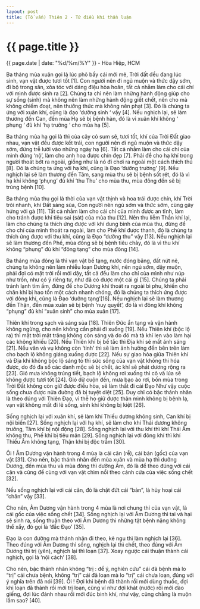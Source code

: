 ```yaml
---
layout: post
title: (Tố vấn) Thiên 2 - Tứ điều khí thần luận
---
```


{{ page.title }}
================
<p class="meta">{{ page.date | date: "%d/%m/%Y" }} - Hòa Hiệp, HCM</p>

Ba tháng mùa xuân gọi là lúc phô bầy cái mới mẻ, Trời đất đều đang lúc sinh, vạn vật được tươi tốt [1]. Con người nên đi ngủ muộn và thức dậy sớm, đi bộ trong sân, xõa tóc với dáng điệu hòa hoãn, tất cả nhằm làm cho cái chí với mình được sinh ra [2]. Chúng ta chỉ nên làm những hành động giúp cho sự sống (sinh)  mà không nên làm những hành động giết chết, nên cho mà không chiếm đoạt, nên thưởng thức mà không nên phạt [3]. Đó là chúng ta ứng với xuân khí, cũng là đạo ‘dưỡng sinh ‘ vậy [4]. Nếu nghịch lại, sẽ làm thương đến Can, đến mùa Hạ sẽ bị bệnh hàn, đó là vì xuân khí không ‘ phụng ‘ đủ khí ‘hạ trưởng ‘ cho mùa hạ [5].

Ba tháng mùa hạ gọi là thì của cây cỏ sum sê, tươi tốt, khí của Trời Đất giao nhau, vạn vật đều được kết trái, con người nên đi ngủ muộn và thức dậy sớm, đừng trễ lười vào những ngày hạ [6]. Tất cả nhằm làm cho cái chí của mình đừng ‘nộ’, làm cho anh hoa được chín đẹp [7]. Phải để cho hạ khí trong người thoát bớt ra ngoài, giống như là nó đi chơi ra ngoài một cách thích thú [8]. Đó là chúng ta ứng với hạ khí, cũng là Đạo ‘dưỡng trưởng’ [9]. Nếu nghịch lại sẽ làm thương đến Tâm, sang mùa thu sẽ bị bệnh sốt rét, đó là vì hạ khí không ‘phụng’ đủ khí ‘thu Thu’ cho mùa thu, mùa đông đến sẽ bị trúng bệnh [10].

Ba tháng mùa thu gọi là thời của vạn vật thịnh và hoa trái được chín, khí Trời trôi nhanh, khí Đất sáng sủa, Con người nên ngủ sớm và thức sớm, cùng gây hứng với gà [11]. Tất cả nhằm làm cho cái chí của mình được an tĩnh, làm cho tránh được khí tiêu sai (sát) của mùa thu [12]. Nên thu liễm Thần khí lại, làm cho chúng ta thích ứng được với khí dung bình của mùa thu, đừng để cho chí của mình thoát ra ngoài, làm cho Phế khí được thanh, đó là chúng ta thích ứng được với thu khí, cũng là Đạo “dưỡng thu” vậy [13]. Nếu nghịch lại sẽ làm thương đến Phế, mùa đông sẽ bị bệnh tiêu chảy, đó là vì thu khí không “phụng” đủ khí “đông tạng” cho mùa đông [14].

Ba tháng mùa đông là thì vạn vật bế tạng, nước đóng băng, đất nứt nẻ, chúng ta không nên làm nhiễu loạn Dương khí, nên ngủ sớm, dậy muộn, phải đợi có mặt trời rồi mới dậy, tất cả đều làm cho chí của mình như núp như trốn, như có ý riêng tư, như đã có được một cái gì [15]. Chúng ta phải tránh lạnh tìm ấm, đừng để cho Dương khí thoát ra ngoài bì phu, khiến cho chân khí bị hao tổn một cách nhanh chóng, đó là chúng ta thích ứng được với đông khí, cũng là Đạo ‘dưỡng tạng’[16]. Nếu nghịch lại sẽ làm thương đến Thận, đến mùa xuân sẽ bị bệnh ‘nuy quyết’, đó là vì đông khí không “phụng” đủ khí “xuân sinh” cho mùa xuân [17].

Thiên khí trong sạch và sáng sủa [18]. Thiên Đức ẩn tạng và vận hành không ngừng, cho nên không cần phải đi xuống [19]. Nếu Thiên khí (bộc lộ ra) thì mặt trời mặt trăng không còn sáng và do đó mà tà khí len vào làm hại các không khiếu [20]. Nếu Thiên khí bị bế tắc thì Địa khí sẽ mất ánh sáng [21]. Nếu vân và vụ không còn ‘tinh’ thì sẽ làm ảnh hưởng đến bên trên làm cho bạch lộ không giáng xuống được [22]. Nếu sự giao hòa giữa Thiên khí và Địa khí không bộc lộ sáng tỏ thì sức sống của vạn vật không thi hóa được, do đó đa số các danh mộc sẽ bị chết, ác khí sẽ phát dương rộng ra [23]. Gió mưa không trúng tiết, bạch lộ không rơi xuống thì cỏ và lúa sẽ không được tươi tốt [24]. Gió dữ cuộn đến, mưa bạo ào rơi, bốn mùa trong Trời Đất không còn giữ được điều hòa, sẽ làm thất đi cái Đạo Như vậy cuộc sống chưa được nửa đường đã bị tuyệt diệt [25]. Duy chỉ có bậc thánh nhân là theo đúng với Thiên Đạo, vì thế họ giữ được thân mình không bị bệnh lạ, vạn vật không mất đi lẽ sống, sinh khí không bị kiệt [26].

Sống nghịch lại với xuân khí, sẽ làm khí Thiếu dương không sinh, Can khí bị nội biến [27]. Sống nghịch lại với hạ khí, sẽ làm cho khí Thái dương không trưởng, Tâm khí bị nội động [28]. Sống nghịch lại với thu khí thì khí Thái Âm không thu, Phế khí bị tiêu mãn [29]. Sống nghịch lại với đông khí thì khí Thiếu Âm không tạng, Thận khí bị độc trầm [30].

Ôi ! Âm Dương vận hành trong 4 mùa là cái căn (rễ), cái bản (gốc) của vạn vật [31]. Cho nên, bậc thánh nhân đến mùa xuân và mùa hạ thì dưỡng Dương, đến mùa thu và mùa đông thì dưỡng Âm, đó là để theo đúng với cái căn và cũng để cùng với vạn vật chìm nổi theo cánh cửa của việc sống chết [32].

Nếu sống nghịch lại với cái căn, đó là chặt đứt cái “bản”, là hủy hoại cái “chân” vậy [33].

Cho nên, Âm Dương vận hành trong 4 mùa là nơi chung thỉ của vạn vật, là cái gốc của việc sống chết [34]. Sống nghịch lại với Âm Dương thì tai và hại sẽ sinh ra, sống thuận theo với Âm Dương thì những tật bệnh nặng không thể xẩy, đó gọi là ‘đắc Đạo’ [35].

Đạo là con đường mà thánh nhân đi theo, kẻ ngu thì làm nghịch lại [36]. Theo đúng với Âm Dương thì sống, nghịch lại thì chết, theo đúng với Âm Dương thì trị (yên), nghịch lại thì loạn [37]. Xoay ngược cái thuận thành cái nghịch, gọi là ‘nội cách’ [38].

Cho nên, bậc thánh nhân không “trị : để ý, nghiên cứu” cái đã bệnh mà lo “trị” cái chưa bệnh, không “trị” cái đã loạn mà lo “trị” cái chưa loạn, đúng với ý nghĩa trên đã nói [39]. Ôi ! Đợi khi bệnh đã thành rồi mới dùng thuốc, đợi khi loạn đã thành rồi mới trị loạn, cũng ví như đợi khát (nước) rồi mới đào giếng, đợi lúc đánh nhau rồi mới đúc binh khí, như vậy, cũng chẳng là muộn lắm sao? [40].

